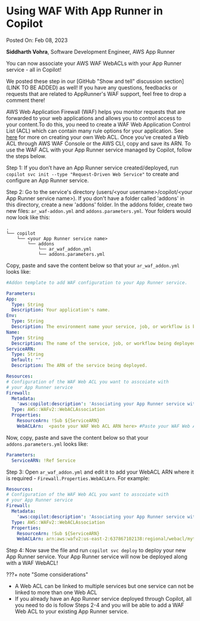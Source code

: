# Using WAF With App Runner in Copilot

Posted On: Feb 08, 2023

**Siddharth Vohra**, Software Development Engineer, AWS App Runner

You can now associate your AWS WAF WebACLs with your App Runner service - all in Copilot!

We posted these step in our [GitHub "Show and tell" discussion section](LINK TO BE ADDED) as well! If you have any questions, feedbacks or requests that are related to AppRunner's WAF support, feel free to drop a comment there!

AWS Web Application Firewall (WAF) helps you monitor requests that are forwarded to your web applications and allows you to control access to your content.To do this, you need to create a WAF Web Application Control List (ACL) which can contain many rule 
options for your application. See [here](https://docs.aws.amazon.com/waf/latest/developerguide/web-acl-creating.html) for more on creating your own Web ACL. Once you’ve created a Web ACL through AWS WAF Console or the AWS CLI, copy and save its ARN. To use the WAF ACL with your App Runner service managed by Copilot, follow the steps below.  

Step 1: If you don’t have an App Runner service created/deployed, run `copilot svc init --type "Request-Driven Web Service"` to create and configure an App Runner service.

Step 2: Go to the service's directory (users/\<your username\>/copilot/\<your App Runner service name\>). If you don't have a folder called 'addons' in this directory, create a new 'addons' folder. In the addons folder, create two new files: `ar_waf-addon.yml` and `addons.parameters.yml`. Your folders would now look like this:  

  ```term
  .
  └── copilot
      └── <your App Runner service name>
          └── addons
              └── ar_waf_addon.yml 
              └── addons.parameters.yml
  ```

Copy, paste and save the content below so that your `ar_waf_addon.yml` looks like:
  ```yaml
#Addon template to add WAF configuration to your App Runner service.

Parameters:
  App:
    Type: String
    Description: Your application's name.
  Env:
    Type: String
    Description: The environment name your service, job, or workflow is being deployed to.
  Name:
    Type: String
    Description: The name of the service, job, or workflow being deployed.
  ServiceARN:
    Type: String
    Default: ""
    Description: The ARN of the service being deployed.

Resources:
  # Configuration of the WAF Web ACL you want to asscoiate with 
  # your App Runner service
  Firewall:
    Metadata:
      'aws:copilot:description': 'Associating your App Runner service with your WAF WebACL'
    Type: AWS::WAFv2::WebACLAssociation
    Properties: 
      ResourceArn: !Sub ${ServiceARN}
      WebACLArn:  <paste your WAF Web ACL ARN here> #Paste your WAF Web ACLL ARN here
  ```

Now, copy, paste and save the content below so that your `addons.parameters.yml` looks like: 
  ```yaml
  Parameters:
    ServiceARN: !Ref Service
  ```

Step 3: Open `ar_waf_addon.yml` and edit it to add your WebACL ARN where it is required - `Firewall.Properties.WebACLArn`. For example:   
  ```yaml
Resources:
  # Configuration of the WAF Web ACL you want to asscoiate with 
  # your App Runner service
  Firewall:
    Metadata:
      'aws:copilot:description': 'Associating your App Runner service with your WAF WebACL'
    Type: AWS::WAFv2::WebACLAssociation
    Properties: 
      ResourceArn: !Sub ${ServiceARN}
      WebACLArn: arn:aws:wafv2:us-east-2:637867102138:regional/webacl/mytestwebacl/3df32464-be9f-47ce-a12b-3a466c1c8913
  ```
 

Step 4: Now save the file and run `copilot svc deploy` to deploy your new App Runner service. Your App Runner service will now be deployed along with a WAF WebACL!  

???+ note "Some considerations"
-  A Web ACL can be linked to multiple services but one service can not be linked to more than one Web ACL
- If you already have an App Runner service deployed through Copilot, all you need to do is follow Steps 2-4 and you will be able to add a WAF Web ACL to your existing App Runner service.
